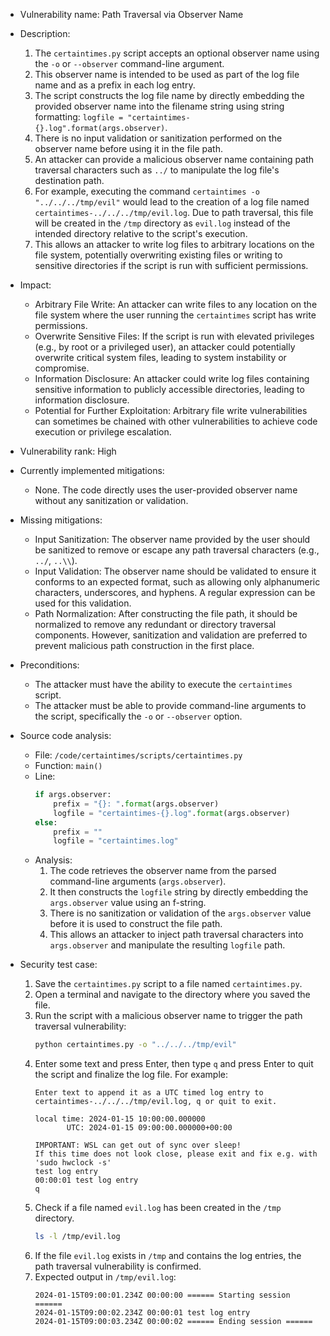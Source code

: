 - Vulnerability name: Path Traversal via Observer Name
- Description:
  1. The `certaintimes.py` script accepts an optional observer name using the `-o` or `--observer` command-line argument.
  2. This observer name is intended to be used as part of the log file name and as a prefix in each log entry.
  3. The script constructs the log file name by directly embedding the provided observer name into the filename string using string formatting: `logfile = "certaintimes-{}.log".format(args.observer)`.
  4. There is no input validation or sanitization performed on the observer name before using it in the file path.
  5. An attacker can provide a malicious observer name containing path traversal characters such as `../` to manipulate the log file's destination path.
  6. For example, executing the command `certaintimes -o "../../../tmp/evil"` would lead to the creation of a log file named `certaintimes-../../../tmp/evil.log`. Due to path traversal, this file will be created in the `/tmp` directory as `evil.log` instead of the intended directory relative to the script's execution.
  7. This allows an attacker to write log files to arbitrary locations on the file system, potentially overwriting existing files or writing to sensitive directories if the script is run with sufficient permissions.
- Impact:
  - Arbitrary File Write: An attacker can write files to any location on the file system where the user running the `certaintimes` script has write permissions.
  - Overwrite Sensitive Files: If the script is run with elevated privileges (e.g., by root or a privileged user), an attacker could potentially overwrite critical system files, leading to system instability or compromise.
  - Information Disclosure: An attacker could write log files containing sensitive information to publicly accessible directories, leading to information disclosure.
  - Potential for Further Exploitation: Arbitrary file write vulnerabilities can sometimes be chained with other vulnerabilities to achieve code execution or privilege escalation.
- Vulnerability rank: High
- Currently implemented mitigations:
  - None. The code directly uses the user-provided observer name without any sanitization or validation.
- Missing mitigations:
  - Input Sanitization: The observer name provided by the user should be sanitized to remove or escape any path traversal characters (e.g., `../`, `..\\`).
  - Input Validation: The observer name should be validated to ensure it conforms to an expected format, such as allowing only alphanumeric characters, underscores, and hyphens. A regular expression can be used for this validation.
  - Path Normalization: After constructing the file path, it should be normalized to remove any redundant or directory traversal components. However, sanitization and validation are preferred to prevent malicious path construction in the first place.
- Preconditions:
  - The attacker must have the ability to execute the `certaintimes` script.
  - The attacker must be able to provide command-line arguments to the script, specifically the `-o` or `--observer` option.
- Source code analysis:
  - File: `/code/certaintimes/scripts/certaintimes.py`
  - Function: `main()`
  - Line:
    ```python
    if args.observer:
        prefix = "{}: ".format(args.observer)
        logfile = "certaintimes-{}.log".format(args.observer)
    else:
        prefix = ""
        logfile = "certaintimes.log"
    ```
  - Analysis:
    1. The code retrieves the observer name from the parsed command-line arguments (`args.observer`).
    2. It then constructs the `logfile` string by directly embedding the `args.observer` value using an f-string.
    3. There is no sanitization or validation of the `args.observer` value before it is used to construct the file path.
    4. This allows an attacker to inject path traversal characters into `args.observer` and manipulate the resulting `logfile` path.

- Security test case:
  1. Save the `certaintimes.py` script to a file named `certaintimes.py`.
  2. Open a terminal and navigate to the directory where you saved the file.
  3. Run the script with a malicious observer name to trigger the path traversal vulnerability:
     ```bash
     python certaintimes.py -o "../../../tmp/evil"
     ```
  4. Enter some text and press Enter, then type `q` and press Enter to quit the script and finalize the log file. For example:
     ```
     Enter text to append it as a UTC timed log entry to certaintimes-../../../tmp/evil.log, q or quit to exit.

     local time: 2024-01-15 10:00:00.000000
            UTC: 2024-01-15 09:00:00.000000+00:00

     IMPORTANT: WSL can get out of sync over sleep!
     If this time does not look close, please exit and fix e.g. with 'sudo hwclock -s'
     test log entry
     00:00:01 test log entry
     q
     ```
  5. Check if a file named `evil.log` has been created in the `/tmp` directory.
     ```bash
     ls -l /tmp/evil.log
     ```
  6. If the file `evil.log` exists in `/tmp` and contains the log entries, the path traversal vulnerability is confirmed.
  7. Expected output in `/tmp/evil.log`:
     ```log
     2024-01-15T09:00:01.234Z 00:00:00 ====== Starting session ======
     2024-01-15T09:00:02.234Z 00:00:01 test log entry
     2024-01-15T09:00:03.234Z 00:00:02 ====== Ending session ======